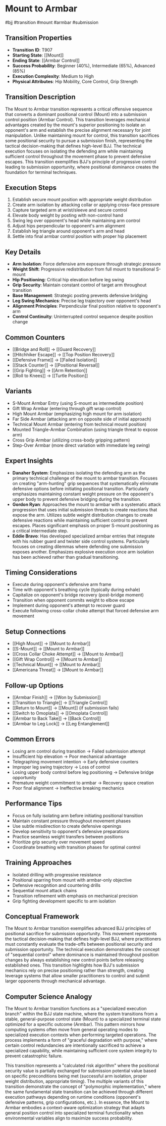 # Mount to Armbar
#bjj #transition #mount #armbar #submission

## Transition Properties
- **Transition ID**: T907
- **Starting State**: [[Mount]]
- **Ending State**: [[Armbar Control]]
- **Success Probability**: Beginner (40%), Intermediate (65%), Advanced (85%)
- **Execution Complexity**: Medium to High
- **Physical Attributes**: Hip Mobility, Core Control, Grip Strength

## Transition Description
The Mount to Armbar transition represents a critical offensive sequence that converts a dominant positional control (Mount) into a submission control position (Armbar Control). This transition leverages mechanical advantages created by the mount's superior positioning to isolate an opponent's arm and establish the precise alignment necessary for joint manipulation. Unlike maintaining mount for control, this transition sacrifices some positional security to pursue a submission finish, representing the tactical decision-making that defines high-level BJJ. The technical execution focuses on isolating the defending arm while maintaining sufficient control throughout the movement phase to prevent defensive escapes. This transition exemplifies BJJ's principle of progressive control leading to submission opportunity, where positional dominance creates the foundation for terminal techniques.

## Execution Steps
1. Establish secure mount position with appropriate weight distribution
2. Create arm isolation by attacking collar or applying cross-face pressure
3. Capture targeted arm at wrist/sleeve and secure control
4. Elevate body weight by posting with non-control hand
5. Swing leg over opponent's head while maintaining arm control
6. Adjust hips perpendicular to opponent's arm alignment
7. Establish leg triangle around opponent's arm and head
8. Settle into final armbar control position with proper hip placement

## Key Details
- **Arm Isolation**: Force defensive arm exposure through strategic pressure
- **Weight Shift**: Progressive redistribution from full mount to transitional S-mount
- **Hip Positioning**: Critical hip elevation before leg swing
- **Grip Security**: Maintain constant control of target arm throughout transition
- **Base Management**: Strategic posting prevents defensive bridging
- **Leg Swing Mechanics**: Precise leg trajectory over opponent's head
- **Alignment Principles**: Perpendicular final position relative to opponent's arm
- **Control Continuity**: Uninterrupted control sequence despite position change

## Common Counters
- [[Bridge and Roll]] → [[Guard Recovery]]
- [[Hitchhiker Escape]] → [[Top Position Recovery]]
- [[Defensive Frame]] → [[Failed Isolation]]
- [[Stack Counter]] → [[Positional Reversal]]
- [[Grip Fighting]] → [[Arm Retention]]
- [[Roll to Knees]] → [[Turtle Position]]

## Variants
- S-Mount Armbar Entry (using S-mount as intermediate position)
- Gift Wrap Armbar (entering through gift wrap control)
- High Mount Armbar (emphasizing high mount for arm isolation)
- Far Side Armbar (attacking arm on opposite side of initial approach)
- Technical Mount Armbar (entering from technical mount position)
- Mounted Triangle-Armbar Combination (using triangle threat to expose arm)
- Cross Grip Armbar (utilizing cross-body gripping pattern)
- Step-Over Armbar (more direct variation with immediate leg swing)

## Expert Insights
- **Danaher System**: Emphasizes isolating the defending arm as the primary technical challenge of the mount to armbar transition. Focuses on creating "arm-hunting" grip sequences that systematically eliminate defensive options before initiating positional transition. Particularly emphasizes maintaining constant weight pressure on the opponent's upper body to prevent defensive bridging during the transition.
- **Gordon Ryan**: Approaches the mount to armbar with a systematic attack progression that uses initial submission threats to create reactions that expose the arm. Utilizes subtle weight distribution changes to create defensive reactions while maintaining sufficient control to prevent escapes. Places significant emphasis on proper S-mount positioning as a critical intermediate step.
- **Eddie Bravo**: Has developed specialized armbar entries that integrate with his rubber guard and twister side control systems. Particularly focuses on creating dilemmas where defending one submission exposes another. Emphasizes explosive execution once arm isolation has been achieved rather than gradual transitioning.

## Timing Considerations
- Execute during opponent's defensive arm frame
- Time with opponent's breathing cycle (typically during exhale)
- Capitalize on opponent's bridge recovery (post-bridge moment)
- Transition when opponent commits weight to elbow escape
- Implement during opponent's attempt to recover guard
- Execute following cross-collar choke attempt that forced defensive arm movement

## Setup Connections
- [[High Mount]] → [[Mount to Armbar]]
- [[S-Mount]] → [[Mount to Armbar]]
- [[Cross Collar Choke Attempt]] → [[Mount to Armbar]]
- [[Gift Wrap Control]] → [[Mount to Armbar]]
- [[Technical Mount]] → [[Mount to Armbar]]
- [[Americana Threat]] → [[Mount to Armbar]]

## Follow-up Options
- [[Armbar Finish]] → [[Won by Submission]]
- [[Transition to Triangle]] → [[Triangle Control]]
- [[Return to Mount]] → [[Mount]] (if submission fails)
- [[Switch to Omoplata]] → [[Omoplata Control]]
- [[Armbar to Back Take]] → [[Back Control]]
- [[Armbar to Leg Lock]] → [[Leg Entanglement]]

## Common Errors
- Losing arm control during transition → Failed submission attempt
- Insufficient hip elevation → Poor mechanical advantage
- Telegraphing movement intention → Early defensive counters
- Improper leg swing trajectory → Loss of control
- Losing upper body control before leg positioning → Defensive bridge opportunity
- Premature weight commitment to armbar → Recovery space creation
- Poor final alignment → Ineffective breaking mechanics

## Performance Tips
- Focus on fully isolating arm before initiating positional transition
- Maintain constant pressure throughout movement phases
- Use subtle misdirection to create defensive openings
- Develop sensitivity to opponent's defensive preparations
- Practice seamless weight transfers between positions
- Prioritize grip security over movement speed
- Coordinate breathing with transition phases for optimal control

## Training Approaches
- Isolated drilling with progressive resistance
- Positional sparring from mount with armbar-only objective
- Defensive recognition and countering drills
- Sequential mount attack chains
- Transition refinement with emphasis on mechanical precision
- Grip fighting development specific to arm isolation

## Conceptual Framework
The Mount to Armbar transition exemplifies advanced BJJ principles of positional sacrifice for submission opportunity. This movement represents the tactical decision-making that defines high-level BJJ, where practitioners must constantly evaluate the trade-offs between positional security and submission opportunity. The technical execution demonstrates the concept of "sequential control" where dominance is maintained throughout position changes by always establishing new control points before releasing established ones. This transition highlights how BJJ's submission mechanics rely on precise positioning rather than strength, creating leverage systems that allow smaller practitioners to control and submit larger opponents through mechanical advantage.

## Computer Science Analogy
The Mount to Armbar transition functions as a "specialized execution branch" within the BJJ state machine, where the system transitions from a stable, general-purpose control state (Mount) to a specialized terminal state optimized for a specific outcome (Armbar). This pattern mirrors how computing systems often move from general operating modes to specialized execution contexts when performing targeted operations. The process implements a form of "graceful degradation with purpose," where certain control redundancies are intentionally sacrificed to achieve a specialized capability, while maintaining sufficient core system integrity to prevent catastrophic failure. 

This transition represents a "calculated risk algorithm" where the positional security value is partially exchanged for submission potential value based on specific preconditions being met (successful arm isolation, proper weight distribution, appropriate timing). The multiple variants of this transition demonstrate the concept of "polymorphic implementation," where the same fundamental state transition can be achieved through different execution pathways depending on runtime conditions (opponent's defensive patterns, grip configurations, etc.). In essence, the Mount to Armbar embodies a context-aware optimization strategy that adapts general position control into specialized terminal functionality when environmental variables align to maximize success probability.
